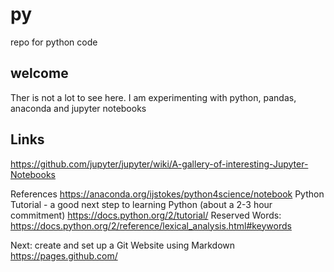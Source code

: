 # py
repo for python code
## welcome
Ther is not a lot to see here. I am experimenting with python, pandas, anaconda and jupyter notebooks
## Links
https://github.com/jupyter/jupyter/wiki/A-gallery-of-interesting-Jupyter-Notebooks

References https://anaconda.org/ijstokes/python4science/notebook
Python Tutorial - a good next step to learning Python (about a 2-3 hour commitment)
https://docs.python.org/2/tutorial/
Reserved Words: https://docs.python.org/2/reference/lexical_analysis.html#keywords

Next: create and set up a Git Website using Markdown
https://pages.github.com/
